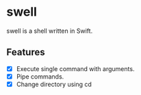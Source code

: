 #  swell

swell is a shell written in Swift.

## Features
 - [x] Execute single command with arguments.
 - [x] Pipe commands.
 - [x] Change directory using cd
